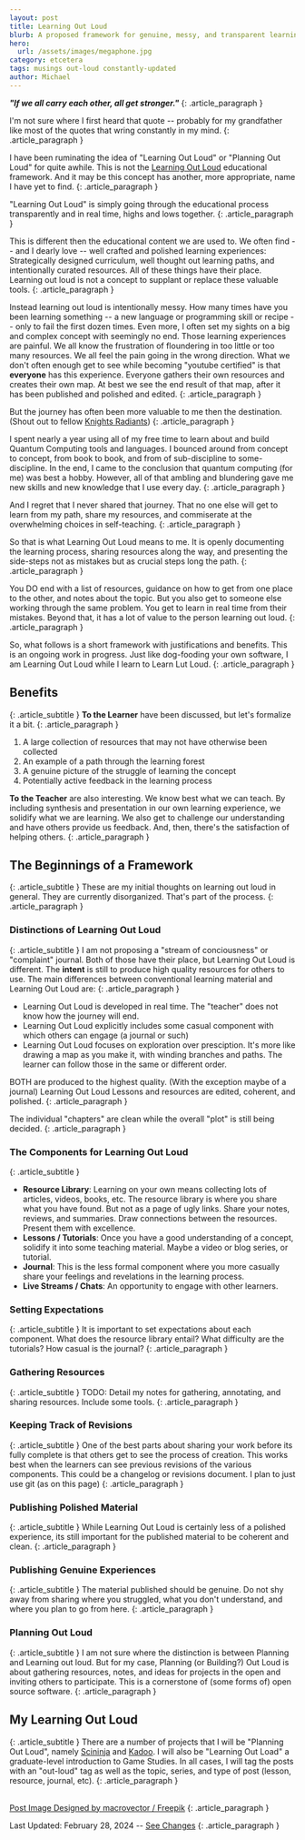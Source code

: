 ```yaml
---
layout: post
title: Learning Out Loud 
blurb: A proposed framework for genuine, messy, and transparent learning and planning. 
hero:
  url: /assets/images/megaphone.jpg
category: etcetera
tags: musings out-loud constantly-updated
author: Michael
---
```


<b><i>"If we all carry each other, all get stronger."</i></b>
{: .article_paragraph }

I'm not sure where I first heard that quote -- probably for my grandfather like most of the quotes that wring constantly in my mind.
{: .article_paragraph }

I have been ruminating the idea of "Learning Out Loud" or "Planning Out Loud" for quite awhile. This is not the [Learning Out Loud](https://www.youtube.com/watch?v=XV6hClxfeeM) educational framework. And it may be this concept has another, more appropriate, name I have yet to find. 
{: .article_paragraph }

"Learning Out Loud" is simply going through the educational process transparently and in real time, highs and lows together. 
{: .article_paragraph }

This is different then the educational content we are used to. We often find -- and I dearly love -- well crafted and polished learning experiences: Strategically designed curriculum, well thought out learning paths, and intentionally curated resources. All of these things have their place. Learning out loud is not a concept to supplant or replace these valuable tools. 
{: .article_paragraph }

Instead learning out loud is intentionally messy. How many times have you been learning something -- a new language or programming skill or recipe -- only to fail the first dozen times. Even more, I often set my sights on a big and complex concept with seemingly no end. Those learning experiences are painful. We all know the frustration of floundering in too little or too many resources. We all feel the pain going in the wrong direction. What we don't often enough get to see while becoming "youtube certified" is that <b>everyone</b> has this experience. Everyone gathers their own resources and creates their own map. At best we see the end result of that map, after it has been published and polished and edited. 
{: .article_paragraph }

But the journey has often been more valuable to me then the destination. (Shout out to fellow [Knights Radiants](https://en.wikipedia.org/wiki/The_Stormlight_Archive))
{: .article_paragraph }

I spent nearly a year using all of my free time to learn about and build Quantum Computing tools and languages. I bounced around from concept to concept, from book to book, and from of sub-discipline to some-discipline. In the end, I came to the conclusion that quantum computing (for me) was best a hobby. However, all of that ambling and blundering gave me new skills and new knowledge that I use every day.
{: .article_paragraph }

And I regret that I never shared that journey. That no one else will get to learn from my path, share my resources, and commiserate at the overwhelming choices in self-teaching.
{: .article_paragraph }

So that is what Learning Out Loud means to me. It is openly documenting the learning process, sharing resources along the way, and presenting the side-steps not as mistakes but as crucial steps long the path. 
{: .article_paragraph }

You DO end with a list of resources, guidance on how to get from one place to the other, and notes about the topic. But you also get to someone else working through the same problem. You get to learn in real time from their mistakes. Beyond that, it has a lot of value to the person learning out loud. 
{: .article_paragraph }

So, what follows is a short framework  with justifications and benefits. This is an ongoing work in progress. Just like dog-fooding your own software, I am Learning Out Loud while I learn to Learn Lut Loud.
{: .article_paragraph }

## Benefits
{: .article_subtitle }
<b>To the Learner</b> have been discussed, but let's formalize it a bit.
{: .article_paragraph }

1. A large collection of resources that may not have otherwise been collected
2. An example of a path through the learning forest
3. A genuine picture of the struggle of learning the concept
4. Potentially active feedback in the learning process

<b>To the Teacher</b> are also interesting. We know best what we can teach. By including synthesis and presentation in our own learning experience, we solidify what we are learning. We also get to challenge our understanding and have others provide us feedback. And, then, there's the satisfaction of helping others.
{: .article_paragraph }

## The Beginnings of a Framework
{: .article_subtitle }
These are my initial thoughts on learning out loud in general. They are currently disorganized. That's part of the process.
{: .article_paragraph }

### Distinctions of Learning Out Loud
{: .article_subtitle }
I am not proposing a "stream of conciousness" or "complaint" journal. Both of those have their place, but Learning Out Loud is different. The <b>intent</b> is still to produce high quality resources for others to use. The main differences between conventional learning material and Learning Out Loud are:
{: .article_paragraph }

- Learning Out Loud is developed in real time. The "teacher" does not know how the journey will end.
- Learning Out Loud explicitly includes some casual component with which others can engage (a journal or such)
- Learning Out Loud focuses on exploration over presciption. It's more like drawing a map as you make it, with winding branches and paths. The learner can follow those in the same or different order.

BOTH are produced to the highest quality. (With the exception maybe of a journal) Learning Out Loud Lessons and resources are edited, coherent, and polished. 
{: .article_paragraph }

The individual "chapters" are clean while the overall "plot" is still being decided. 
{: .article_paragraph }

### The Components for Learning Out Loud
{: .article_subtitle }
- <b>Resource Library</b>: Learning on your own means collecting lots of articles, videos, books, etc. The resource library is where you share what you have found. But not as a page of ugly links. Share your notes, reviews, and summaries. Draw connections between the resources. Present them with excellence.
- <b>Lessons / Tutorials</b>: Once you have a good understanding of a concept, solidify it into some teaching material. Maybe a video or blog series, or tutorial.
- <b>Journal</b>: This is the less formal component where you more casually share your feelings and revelations in the learning process.
- <b>Live Streams / Chats</b>: An opportunity to engage with other learners.

### Setting Expectations
{: .article_subtitle }
It is important to set expectations about each component. What does the resource library entail? What difficulty are the tutorials? How casual is the journal?
{: .article_paragraph }

### Gathering Resources
{: .article_subtitle }
TODO: Detail my notes for gathering, annotating, and sharing resources. Include some tools.
{: .article_paragraph }

### Keeping Track of Revisions
{: .article_subtitle }
One of the best parts about sharing your work before its fully complete is that others get to see the process of creation. This works best when the learners can see previous revisions of the various components. This could be a changelog or revisions document. I plan to just use git (as on this page)
{: .article_paragraph }

### Publishing Polished Material
{: .article_subtitle }
While Learning Out Loud is certainly less of a polished experience, its still important for the published material to be coherent and clean. 
{: .article_paragraph }

### Publishing Genuine Experiences
{: .article_subtitle }
The material published should be genuine. Do not shy away from sharing where you struggled, what you don't understand, and where you plan to go from here.
{: .article_paragraph }

### Planning Out Loud
{: .article_subtitle }
I am not sure where the distinction is between Planning and Learning out loud. But for my case, Planning (or Building?) Out Loud is about gathering resources, notes, and ideas for projects in the open and inviting others to participate. This is a cornerstone of (some forms of) open source software.
{: .article_paragraph }

## My Learning Out Loud
{: .article_subtitle }
There are a number of projects that I will be "Planning Out Loud", namely [Scininja]() and [Kadoo](). I will also be "Learning Out Load" a graduate-level introduction to Game Studies. In all cases, I will tag the posts with an "out-loud" tag as well as the topic, series, and type of post (lesson, resource, journal, etc).
{: .article_paragraph }

<br />
<a href="http://www.freepik.com">Post Image Designed by macrovector / Freepik</a>
{: .article_paragraph }

Last Updated: February 28, 2024 -- [See Changes](https://github.com/electricjones/electricjones.github.io/commits/main/_posts/2024-01-03-learning-out-loud.md)
{: .article_paragraph }

<br />



